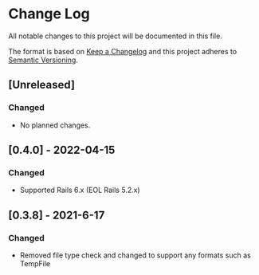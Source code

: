 # Change Log
All notable changes to this project will be documented in this file.

The format is based on [Keep a Changelog](http://keepachangelog.com/)
and this project adheres to [Semantic Versioning](http://semver.org/).

## [Unreleased]
### Changed
- No planned changes. 

## [0.4.0] - 2022-04-15
### Changed
- Supported Rails 6.x (EOL Rails 5.2.x)

## [0.3.8] - 2021-6-17
### Changed
- Removed file type check and changed to support any formats such as TempFile

